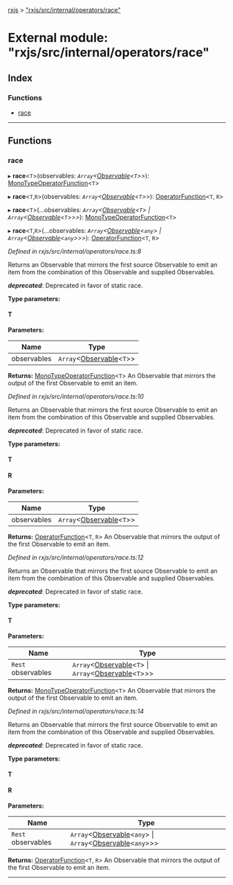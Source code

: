 [rxjs](../README.md) > ["rxjs/src/internal/operators/race"](../modules/_rxjs_src_internal_operators_race_.md)

# External module: "rxjs/src/internal/operators/race"

## Index

### Functions

* [race](_rxjs_src_internal_operators_race_.md#race)

---

## Functions

<a id="race"></a>

###  race

▸ **race**<`T`>(observables: *`Array`<[Observable](../classes/_rxjs_src_internal_observable_.observable.md)<`T`>>*): [MonoTypeOperatorFunction](../interfaces/_rxjs_src_internal_types_.monotypeoperatorfunction.md)<`T`>

▸ **race**<`T`,`R`>(observables: *`Array`<[Observable](../classes/_rxjs_src_internal_observable_.observable.md)<`T`>>*): [OperatorFunction](../interfaces/_rxjs_src_internal_types_.operatorfunction.md)<`T`, `R`>

▸ **race**<`T`>(...observables: *`Array`<[Observable](../classes/_rxjs_src_internal_observable_.observable.md)<`T`> \| `Array`<[Observable](../classes/_rxjs_src_internal_observable_.observable.md)<`T`>>>*): [MonoTypeOperatorFunction](../interfaces/_rxjs_src_internal_types_.monotypeoperatorfunction.md)<`T`>

▸ **race**<`T`,`R`>(...observables: *`Array`<[Observable](../classes/_rxjs_src_internal_observable_.observable.md)<`any`> \| `Array`<[Observable](../classes/_rxjs_src_internal_observable_.observable.md)<`any`>>>*): [OperatorFunction](../interfaces/_rxjs_src_internal_types_.operatorfunction.md)<`T`, `R`>

*Defined in rxjs/src/internal/operators/race.ts:8*

Returns an Observable that mirrors the first source Observable to emit an item from the combination of this Observable and supplied Observables.

*__deprecated__*:
 Deprecated in favor of static race.

**Type parameters:**

#### T 
**Parameters:**

| Name | Type |
| ------ | ------ |
| observables | `Array`<[Observable](../classes/_rxjs_src_internal_observable_.observable.md)<`T`>> |

**Returns:** [MonoTypeOperatorFunction](../interfaces/_rxjs_src_internal_types_.monotypeoperatorfunction.md)<`T`>
An Observable that mirrors the output of the first Observable to emit an item.

*Defined in rxjs/src/internal/operators/race.ts:10*

Returns an Observable that mirrors the first source Observable to emit an item from the combination of this Observable and supplied Observables.

*__deprecated__*:
 Deprecated in favor of static race.

**Type parameters:**

#### T 
#### R 
**Parameters:**

| Name | Type |
| ------ | ------ |
| observables | `Array`<[Observable](../classes/_rxjs_src_internal_observable_.observable.md)<`T`>> |

**Returns:** [OperatorFunction](../interfaces/_rxjs_src_internal_types_.operatorfunction.md)<`T`, `R`>
An Observable that mirrors the output of the first Observable to emit an item.

*Defined in rxjs/src/internal/operators/race.ts:12*

Returns an Observable that mirrors the first source Observable to emit an item from the combination of this Observable and supplied Observables.

*__deprecated__*:
 Deprecated in favor of static race.

**Type parameters:**

#### T 
**Parameters:**

| Name | Type |
| ------ | ------ |
| `Rest` observables | `Array`<[Observable](../classes/_rxjs_src_internal_observable_.observable.md)<`T`> \| `Array`<[Observable](../classes/_rxjs_src_internal_observable_.observable.md)<`T`>>> |

**Returns:** [MonoTypeOperatorFunction](../interfaces/_rxjs_src_internal_types_.monotypeoperatorfunction.md)<`T`>
An Observable that mirrors the output of the first Observable to emit an item.

*Defined in rxjs/src/internal/operators/race.ts:14*

Returns an Observable that mirrors the first source Observable to emit an item from the combination of this Observable and supplied Observables.

*__deprecated__*:
 Deprecated in favor of static race.

**Type parameters:**

#### T 
#### R 
**Parameters:**

| Name | Type |
| ------ | ------ |
| `Rest` observables | `Array`<[Observable](../classes/_rxjs_src_internal_observable_.observable.md)<`any`> \| `Array`<[Observable](../classes/_rxjs_src_internal_observable_.observable.md)<`any`>>> |

**Returns:** [OperatorFunction](../interfaces/_rxjs_src_internal_types_.operatorfunction.md)<`T`, `R`>
An Observable that mirrors the output of the first Observable to emit an item.

___

